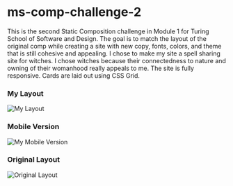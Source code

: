 # ms-comp-challenge-2

This is the second Static Composition challenge in Module 1 for Turing School of Software and Design. The goal is to match the layout of the original comp while creating a site with new copy, fonts, colors, and theme that is still cohesive and appealing. I chose to make my site a spell sharing site for witches. I chose witches because their connectedness to nature and owning of their womanhood really appeals to me. The site is fully responsive. Cards are laid out using CSS Grid.

### My Layout
![My Layout](https://i.imgur.com/vnIJEx8.png)


### Mobile Version
![My Mobile Version](https://i.imgur.com/yrLHQBd.png)

### Original Layout
![Original Layout](https://i.imgur.com/cBdCSwQ.png)

